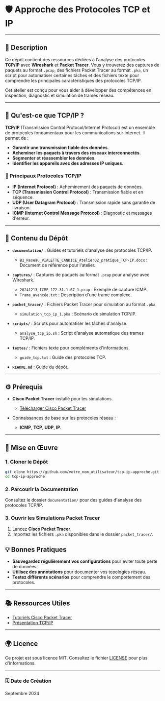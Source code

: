 # 🛡️ **Approche des Protocoles TCP et IP**

---

## 📄 **Description**

Ce dépôt contient des ressources dédiées à l'analyse des protocoles **TCP/IP** avec **Wireshark** et **Packet Tracer**. Vous y trouverez des captures de paquets au format `.pcap`, des fichiers Packet Tracer au format `.pka`, un script pour automatiser certaines tâches et des fichiers texte pour comprendre les principales caractéristiques des protocoles TCP/IP.

Cet atelier est conçu pour vous aider à développer des compétences en inspection, diagnostic et simulation de trames réseau.

---

## 📖 **Qu'est-ce que TCP/IP ?**

**TCP/IP** (Transmission Control Protocol/Internet Protocol) est un ensemble de protocoles fondamentaux pour les communications sur Internet. Il permet de :

- **Garantir une transmission fiable des données**.
- **Acheminer les paquets à travers des réseaux interconnectés**.
- **Segmenter et réassembler les données**.
- **Identifier les appareils avec des adresses IP uniques**.

### 🔗 **Principaux Protocoles TCP/IP**

- **IP (Internet Protocol)** : Acheminement des paquets de données.
- **TCP (Transmission Control Protocol)** : Transmission fiable et en séquence.
- **UDP (User Datagram Protocol)** : Transmission rapide sans garantie de livraison.
- **ICMP (Internet Control Message Protocol)** : Diagnostic et messages d'erreur.

---

## 📂 **Contenu du Dépôt**

- **`documentation/`** : Guides et tutoriels d'analyse des protocoles TCP/IP.
  - `B1_Reseau_VIALETTE_CANDICE_Atelier02_pratique_TCP-IP.docx` : Document de référence pour l'atelier.

- **`captures/`** : Captures de paquets au format `.pcap` pour analyse avec Wireshark.
  - `20241213_ICMP_172.31.1.67_1.pcap` : Exemple de capture ICMP.
  - `Trame_avancée.txt` : Description d'une trame complexe.

- **`packet_tracer/`** : Fichiers Packet Tracer pour simulation au format `.pka`.
  - `simulation_tcp_ip_1.pka` : Scénario de simulation TCP/IP.

- **`scripts/`** : Scripts pour automatiser les tâches d'analyse.
  - `analyse_tcp_ip.sh` : Script d'analyse automatique des trames TCP/IP.

- **`textes/`** : Fichiers texte pour compléments d'informations.
  - `guide_tcp.txt` : Guide des protocoles TCP.

- **`README.md`** : Guide du dépôt.

---

## ⚙️ **Prérequis**

- **Cisco Packet Tracer** installé pour les simulations.
  - [Télécharger Cisco Packet Tracer](https://www.netacad.com/courses/packet-tracer)

- Connaissances de base sur les protocoles réseau :
  - **ICMP**, **TCP**, **UDP**, **IP**.

---

## 🚀 **Mise en Œuvre**

### 1. **Cloner le Dépôt**

```bash
git clone https://github.com/votre_nom_utilisateur/tcp-ip-approche.git
cd tcp-ip-approche
```

### 2. **Parcourir la Documentation**

Consultez le dossier `documentation/` pour des guides d'analyse des protocoles TCP/IP.

### 3. **Ouvrir les Simulations Packet Tracer**

1. Lancez **Cisco Packet Tracer**.
2. Importez les fichiers `.pka` disponibles dans le dossier `packet_tracer/`.


## 💡 **Bonnes Pratiques**

- **Sauvegardez régulièrement vos configurations** pour éviter toute perte de données.
- **Utilisez des annotations** pour documenter vos topologies réseau.
- **Testez différents scénarios** pour comprendre le comportement des protocoles.



---

## 📚 **Ressources Utiles**
- [Tutoriels Cisco Packet Tracer](https://www.netacad.com/courses/packet-tracer)
- [Présentation TCP/IP](https://www.gralon.net/articles/internet-et-webmaster/logiciel/article-le-protocole-tcp-ip---presentation-et-fonctionnement-1597.htm)
  
---

## 🌍 **Licence**

Ce projet est sous licence MIT. Consultez le fichier [LICENSE](LICENSE) pour plus d'informations.

---

### 🗓 **Date de Création**

Septembre 2024
